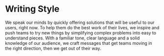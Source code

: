 # Writing Style

We speak our minds by quickly offering solutions that will be useful to our users, right now. To help them do the best work of their lives, we inspire and push teams to try new things by simplifying complex problems into easy to understand pieces. With a familiar tone, clear language and a solid knowledge of our audience, we craft messages that get teams moving in the right direction, then we get out of their way.

